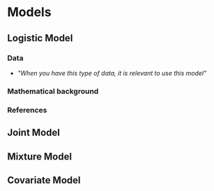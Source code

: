 # Models

## Logistic Model
### Data
   - *"When you have this type of data, it is relevant to use this model"*
### Mathematical background
### References

## Joint Model
## Mixture Model
## Covariate Model

